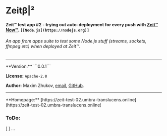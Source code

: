 # Zeitβ|²
#### Zeit™ test app #2 - trying out auto-deployment for every push with [Zeit™](https://zeit.co) [Now™](https://zeit.co/now). `[[Node.js](https://nodejs.org)]`
###### *An app from apps suite to test some Node.js stuff (streams, sockets, ffmpeg etc) when deployed at Zeit™.*
<hr>
**Version:** ```0.0.1```

**License:** ```Apache-2.0```

**Author:** Maxim Zhukov, [email](mailto:mzhukov31415dev@gmail.com), [GitHub](https://github.com/mzhukov1973).
<hr>
**Homepage:** [https://zeit-test-02.umbra-translucens.online](https://zeit-test-02.umbra-translucens.online)

### ToDo:

 [ ] ...

